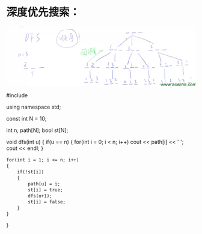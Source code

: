 # 深度优先搜索：

![截图](1463ad2dd0c69f2d3cd2270e38a12459.png)

#include <iostream>

using namespace std;

const int N = 10;

int n, path[N];
bool st[N];

void dfs(int u)
{
    if(u == n) 
    {
        for(int i = 0; i < n; i++) cout << path[i] << ' ';
        cout << endl;
    }

```
for(int i = 1; i <= n; i++)
{
    if(!st[i])
    {
        path[u] = i;
        st[i] = true;
        dfs(u+1);
        st[i] = false;
    }
}
```

}
